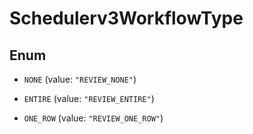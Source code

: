 

# Schedulerv3WorkflowType

## Enum


* `NONE` (value: `"REVIEW_NONE"`)

* `ENTIRE` (value: `"REVIEW_ENTIRE"`)

* `ONE_ROW` (value: `"REVIEW_ONE_ROW"`)



